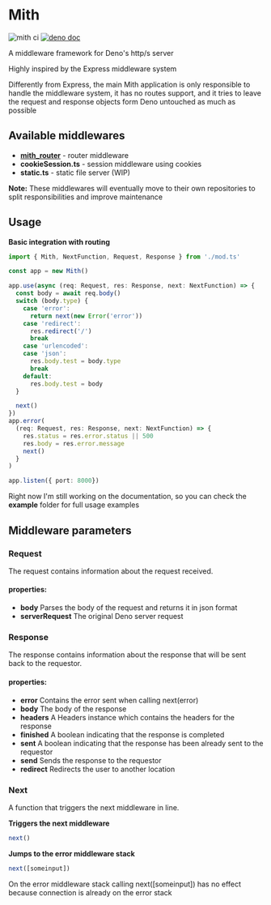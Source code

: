 # Mith

![mith ci](https://github.com/JWebCoder/mith/workflows/mith%20ci/badge.svg)
[![deno doc](https://doc.deno.land/badge.svg)](https://doc.deno.land/https/deno.land/x/mith/mod.ts)

A middleware framework for Deno's http/s server

Highly inspired by the Express middleware system

Differently from Express, the main Mith application is only responsible to handle the middleware system, it has no routes support, and it tries to leave the request and response objects form Deno untouched as much as possible

## Available middlewares

- **[mith_router](https://github.com/JWebCoder/mith_router)** - router middleware
- **cookieSession.ts** - session middleware using cookies
- **static.ts** - static file server (WIP)

**Note:** These middlewares will eventually move to their own repositories to split responsibilities and improve maintenance

[//]: # (For Routing, session, or any other middleware you can check our awesome-mith site of community resources.)

## Usage

**Basic integration with routing**
```typescript
import { Mith, NextFunction, Request, Response } from './mod.ts'

const app = new Mith()

app.use(async (req: Request, res: Response, next: NextFunction) => {
  const body = await req.body()
  switch (body.type) {
    case 'error':
      return next(new Error('error'))
    case 'redirect':
      res.redirect('/')
      break
    case 'urlencoded':
    case 'json':
      res.body.test = body.type
      break
    default:
      res.body.test = body
  }

  next()
})
app.error(
  (req: Request, res: Response, next: NextFunction) => {
    res.status = res.error.status || 500
    res.body = res.error.message
    next()
  }
)

app.listen({ port: 8000})
```

Right now I'm still working on the documentation, so you can check the **example** folder for full usage examples

## Middleware parameters

### Request
The request contains information about the request received.

#### properties:
- **body**
Parses the body of the request and returns it in json format
- **serverRequest**
The original Deno server request

### Response
The response contains information about the response that will be sent back to the requestor.

#### properties:
- **error**
Contains the error sent when calling next(error)
- **body**
The body of the response
- **headers**
A Headers instance which contains the headers for the response
- **finished**
A boolean indicating that the response is completed
- **sent**
A boolean indicating that the response has been already sent to the requestor
- **send**
Sends the response to the requestor
- **redirect**
Redirects the user to another location

### Next
A function that triggers the next middleware in line.

**Triggers the next middleware**
```typescript
next()
```

**Jumps to the error middleware stack**
```typescript
next([someinput])
```

On the error middleware stack calling next([someinput]) has no effect because connection is already on the error stack